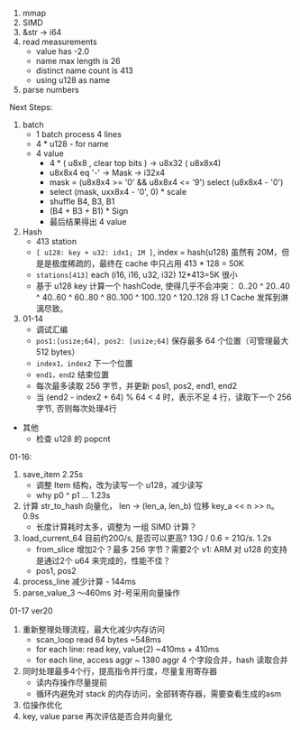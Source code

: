 1. mmap
2. SIMD
3. &str -> i64
4. read measurements
   - value has -2.0
   - name max length is 26
   - distinct name count is 413
   - using u128 as name
5. parse numbers

Next Steps:
1. batch
   - 1 batch process 4 lines
   - 4 * u128 - for name
   - 4 value 
     -  4 * ( u8x8 , clear top bits ) -> u8x32  ( u8x8x4)
     -  u8x8x4 eq '-' -> Mask<i32x4> -> i32x4
     -  mask = (u8x8x4 >= '0' && u8x8x4 <= '9') select (u8x8x4 - '0')
     -  select (mask, uxx8x4 - '0', 0) * scale
     -  shuffle B4, B3, B1
     -  (B4 + B3 + B1) * Sign
     -  最后结果得出 4 value
2. Hash
   - 413 station
   - `[ u128: key + u32: idx1; 1M ]`, index = hash(u128) 虽然有 20M，但是是极度稀疏的，最终在 cache 中只占用 413 * 128 = 50K
   - `stations[413]` each (i16, i16, u32, i32)  12*413=5K 很小
   - 基于 u128 key 计算一个 hashCode, 使得几乎不会冲突： 0..20 ^ 20..40 ^ 40..60 ^ 60..80 ^ 80..100 ^ 100..120 ^ 120..128
   将 L1 Cache 发挥到淋漓尽致。
3. 01-14
   - 调试汇编
   - `pos1:[usize;64], pos2: [usize;64]` 保存最多 64 个位置（可管理最大 512 bytes）
   - `index1，index2` 下一个位置
   - `end1，end2` 结束位置
   - 每次最多读取 256 字节，并更新 pos1, pos2, end1, end2
   - 当 (end2 - index2 + 64) % 64 < 4 时，表示不足 4 行，读取下一个 256 字节, 否则每次处理4行
- 其他
  - 检查 u128 的 popcnt

01-16:
1.  save_item 2.25s
    - 调整 Item 结构，改为读写一个 u128，减少读写
    - why p0 ^ p1 ... 1.23s
2.  计算 str_to_hash 向量化， len -> (len_a, len_b) 位移 key_a << n >> n。0.9s
    - 长度计算耗时太多，调整为 一组 SIMD 计算？
3. load_current_64 目前约20G/s, 是否可以更高? 13G / 0.6 = 21G/s.  1.2s
   - from_slice 增加2个？最多 256 字节？需要2个 v1: ARM 对 u128 的支持是通过2个 u64 来完成的，性能不佳？
   - pos1, pos2 
4. process_line 减少计算 - 144ms
5. parse_value_3 ～460ms 对-号采用向量操作

01-17 ver20
1. 重新整理处理流程，最大化减少内存访问
   - scan_loop read 64 bytes        ~548ms
   - for each line: read key, value(2)   ~410ms + 410ms
   - for each line, access aggr     ~ 1380  aggr 4 个字段合并，hash 读取合并
2. 同时处理最多4个行，提高指令并行度，尽量复用寄存器
    - 读内存操作尽量提前
    - 循环内避免对 stack 的内存访问，全部转寄存器，需要查看生成的asm
3. 位操作优化
4. key, value parse 再次评估是否合并向量化